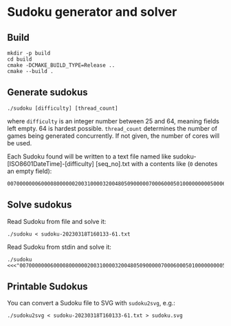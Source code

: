 # Sudoku generator and solver

## Build

```
mkdir -p build
cd build
cmake -DCMAKE_BUILD_TYPE=Release ..
cmake --build .
```

## Generate sudokus

```
./sudoku [difficulty] [thread_count]
```

where `difficulty` is an integer number between 25 and 64, meaning fields left empty. 64 is hardest possible.
`thread_count` determines the number of games being generated concurrently. If not given, the number of cores will be used.

Each Sudoku found will be written to a text file named like sudoku-[ISO8601DateTime]-[difficulty] [seq_no].txt with a contents like (`0` denotes an empty field):

```
007000000060000800000020031000032004805090000070006000501000000000500060000400070
```

## Solve sudokus

Read Sudoku from file and solve it:

```
./sudoku < sudoku-20230318T160133-61.txt
```

Read Sudoku from stdin and solve it:

```
./sudoku <<<"007000000060000800000020031000032004805090000070006000501000000000500060000400070"
```


## Printable Sudokus

You can convert a Sudoku file to SVG with `sudoku2svg`, e.g.:

```
./sudoku2svg < sudoku-20230318T160133-61.txt > sudoku.svg
```
